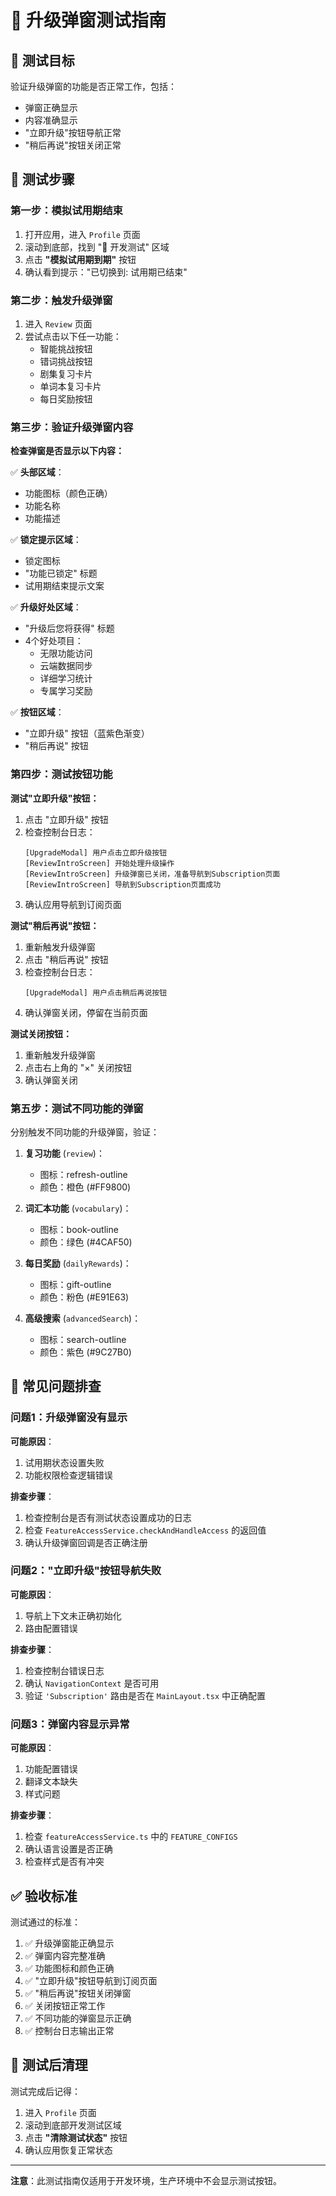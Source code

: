 # 🔧 升级弹窗测试指南

## 🎯 测试目标

验证升级弹窗的功能是否正常工作，包括：
- 弹窗正确显示
- 内容准确显示
- "立即升级"按钮导航正常
- "稍后再说"按钮关闭正常

## 🧪 测试步骤

### 第一步：模拟试用期结束

1. 打开应用，进入 `Profile` 页面
2. 滚动到底部，找到 "🧪 开发测试" 区域
3. 点击 **"模拟试用期到期"** 按钮
4. 确认看到提示："已切换到: 试用期已结束"

### 第二步：触发升级弹窗

1. 进入 `Review` 页面
2. 尝试点击以下任一功能：
   - 智能挑战按钮
   - 错词挑战按钮
   - 剧集复习卡片
   - 单词本复习卡片
   - 每日奖励按钮

### 第三步：验证升级弹窗内容

**检查弹窗是否显示以下内容：**

✅ **头部区域**：
- 功能图标（颜色正确）
- 功能名称
- 功能描述

✅ **锁定提示区域**：
- 锁定图标
- "功能已锁定" 标题
- 试用期结束提示文案

✅ **升级好处区域**：
- "升级后您将获得" 标题
- 4个好处项目：
  - 无限功能访问
  - 云端数据同步
  - 详细学习统计
  - 专属学习奖励

✅ **按钮区域**：
- "立即升级" 按钮（蓝紫色渐变）
- "稍后再说" 按钮

### 第四步：测试按钮功能

**测试"立即升级"按钮：**
1. 点击 "立即升级" 按钮
2. 检查控制台日志：
   ```
   [UpgradeModal] 用户点击立即升级按钮
   [ReviewIntroScreen] 开始处理升级操作
   [ReviewIntroScreen] 升级弹窗已关闭，准备导航到Subscription页面
   [ReviewIntroScreen] 导航到Subscription页面成功
   ```
3. 确认应用导航到订阅页面

**测试"稍后再说"按钮：**
1. 重新触发升级弹窗
2. 点击 "稍后再说" 按钮
3. 检查控制台日志：
   ```
   [UpgradeModal] 用户点击稍后再说按钮
   ```
4. 确认弹窗关闭，停留在当前页面

**测试关闭按钮：**
1. 重新触发升级弹窗
2. 点击右上角的 "×" 关闭按钮
3. 确认弹窗关闭

### 第五步：测试不同功能的弹窗

分别触发不同功能的升级弹窗，验证：

1. **复习功能** (`review`)：
   - 图标：refresh-outline
   - 颜色：橙色 (#FF9800)

2. **词汇本功能** (`vocabulary`)：
   - 图标：book-outline
   - 颜色：绿色 (#4CAF50)

3. **每日奖励** (`dailyRewards`)：
   - 图标：gift-outline
   - 颜色：粉色 (#E91E63)

4. **高级搜索** (`advancedSearch`)：
   - 图标：search-outline
   - 颜色：紫色 (#9C27B0)

## 🐛 常见问题排查

### 问题1：升级弹窗没有显示

**可能原因**：
1. 试用期状态设置失败
2. 功能权限检查逻辑错误

**排查步骤**：
1. 检查控制台是否有测试状态设置成功的日志
2. 检查 `FeatureAccessService.checkAndHandleAccess` 的返回值
3. 确认升级弹窗回调是否正确注册

### 问题2："立即升级"按钮导航失败

**可能原因**：
1. 导航上下文未正确初始化
2. 路由配置错误

**排查步骤**：
1. 检查控制台错误日志
2. 确认 `NavigationContext` 是否可用
3. 验证 `'Subscription'` 路由是否在 `MainLayout.tsx` 中正确配置

### 问题3：弹窗内容显示异常

**可能原因**：
1. 功能配置错误
2. 翻译文本缺失
3. 样式问题

**排查步骤**：
1. 检查 `featureAccessService.ts` 中的 `FEATURE_CONFIGS`
2. 确认语言设置是否正确
3. 检查样式是否有冲突

## ✅ 验收标准

测试通过的标准：

1. ✅ 升级弹窗能正确显示
2. ✅ 弹窗内容完整准确
3. ✅ 功能图标和颜色正确
4. ✅ "立即升级"按钮导航到订阅页面
5. ✅ "稍后再说"按钮关闭弹窗
6. ✅ 关闭按钮正常工作
7. ✅ 不同功能的弹窗显示正确
8. ✅ 控制台日志输出正常

## 🔄 测试后清理

测试完成后记得：

1. 进入 `Profile` 页面
2. 滚动到底部开发测试区域
3. 点击 **"清除测试状态"** 按钮
4. 确认应用恢复正常状态

---

**注意**：此测试指南仅适用于开发环境，生产环境中不会显示测试按钮。

